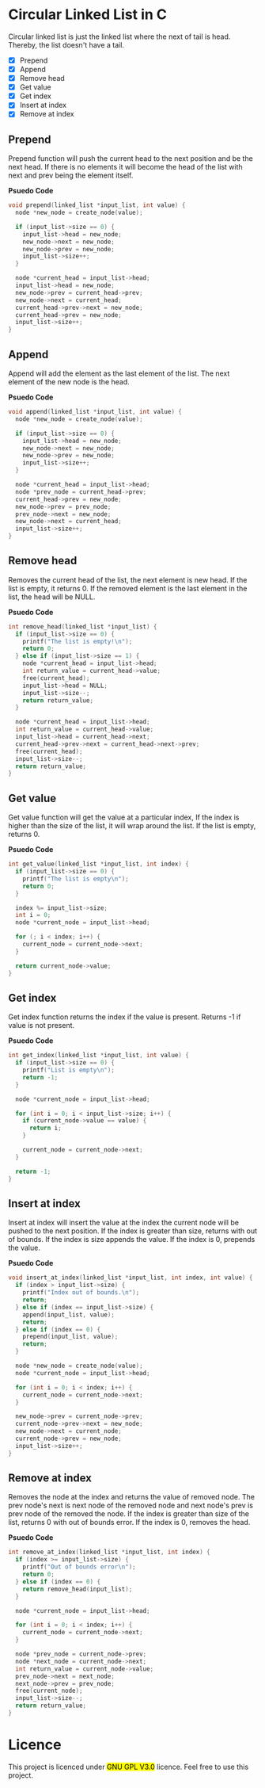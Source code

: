 # Circular Linked List in C
Circular linked list is just the linked list where the next of tail is head. Thereby, the list doesn't have a tail.
- [x] Prepend
- [x] Append
- [x] Remove head
- [x] Get value
- [x] Get index
- [x] Insert at index
- [x] Remove at index
## Prepend
Prepend function will push the current head to the next position and be the next head. If there is no elements it will become the head of the list with next and prev
being the element itself.

__Psuedo Code__
```c
void prepend(linked_list *input_list, int value) {
  node *new_node = create_node(value);

  if (input_list->size == 0) {
    input_list->head = new_node;
    new_node->next = new_node;
    new_node->prev = new_node;
    input_list->size++;
  }

  node *current_head = input_list->head;
  input_list->head = new_node;
  new_node->prev = current_head->prev;
  new_node->next = current_head;
  current_head->prev->next = new_node;
  current_head->prev = new_node;
  input_list->size++;
}
```
## Append
Append will add the element as the last element of the list. The next element of the new node is the head.

__Psuedo Code__
```c
void append(linked_list *input_list, int value) {
  node *new_node = create_node(value);

  if (input_list->size == 0) {
    input_list->head = new_node;
    new_node->next = new_node;
    new_node->prev = new_node;
    input_list->size++;
  }

  node *current_head = input_list->head;
  node *prev_node = current_head->prev;
  current_head->prev = new_node;
  new_node->prev = prev_node;
  prev_node->next = new_node;
  new_node->next = current_head;
  input_list->size++;
}
```
## Remove head
Removes the current head of the list, the next element is new head. If the list is empty, it returns 0. If the removed element is the last element in the list, the head will
be NULL.

__Psuedo Code__
```c
int remove_head(linked_list *input_list) {
  if (input_list->size == 0) {
    printf("The list is empty!\n");
    return 0;
  } else if (input_list->size == 1) {
    node *current_head = input_list->head;
    int return_value = current_head->value;
    free(current_head);
    input_list->head = NULL;
    input_list->size--;
    return return_value;
  }

  node *current_head = input_list->head;
  int return_value = current_head->value;
  input_list->head = current_head->next;
  current_head->prev->next = current_head->next->prev;
  free(current_head);
  input_list->size--;
  return return_value;
}
```
## Get value
Get value function will get the value at a particular index, If the index is higher than the size of the list, it will wrap around the list. If the list is empty, returns 0.

__Psuedo Code__
```c
int get_value(linked_list *input_list, int index) {
  if (input_list->size == 0) {
    printf("The list is empty\n");
    return 0;
  }

  index %= input_list->size;
  int i = 0;
  node *current_node = input_list->head;

  for (; i < index; i++) {
    current_node = current_node->next;
  }

  return current_node->value;
}
```
## Get index
Get index function returns the index if the value is present. Returns -1 if value is not present.

__Psuedo Code__
```c
int get_index(linked_list *input_list, int value) {
  if (input_list->size == 0) {
    printf("List is empty\n");
    return -1;
  }

  node *current_node = input_list->head;

  for (int i = 0; i < input_list->size; i++) {
    if (current_node->value == value) {
      return i;
    }

    current_node = current_node->next;
  }

  return -1;
}
```
## Insert at index
Insert at index will insert the value at the index the current node will be pushed to the next position. If the index is greater than size, returns with out of bounds. If the index is
size appends the value. If the index is 0, prepends the value.

__Psuedo Code__
```c
void insert_at_index(linked_list *input_list, int index, int value) {
  if (index > input_list->size) {
    printf("Index out of bounds.\n");
    return;
  } else if (index == input_list->size) {
    append(input_list, value);
    return;
  } else if (index == 0) {
    prepend(input_list, value);
    return;
  }

  node *new_node = create_node(value);
  node *current_node = input_list->head;

  for (int i = 0; i < index; i++) {
    current_node = current_node->next;
  }

  new_node->prev = current_node->prev;
  current_node->prev->next = new_node;
  new_node->next = current_node;
  current_node->prev = new_node;
  input_list->size++;
}
```
## Remove at index
Removes the node at the index and returns the value of removed node. The prev node's next is next node of the removed node and next node's prev is prev node of the removed the node.
If the index is greater than size of the list, returns 0 with out of bounds error. If the index is 0, removes the head.

__Psuedo Code__
```c
int remove_at_index(linked_list *input_list, int index) {
  if (index >= input_list->size) {
    printf("Out of bounds error\n");
    return 0;
  } else if (index == 0) {
    return remove_head(input_list);
  }

  node *current_node = input_list->head;

  for (int i = 0; i < index; i++) {
    current_node = current_node->next;
  }

  node *prev_node = current_node->prev;
  node *next_node = current_node->next;
  int return_value = current_node->value;
  prev_node->next = next_node;
  next_node->prev = prev_node;
  free(current_node);
  input_list->size--;
  return return_value;
}
```
# Licence
This project is licenced under <mark>GNU GPL V3.0</mark> licence. Feel free to use this project.

